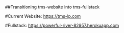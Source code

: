 ##Transitioning tms-website into tms-fullstack

#Current Website:
https://tms-lp.com

#Fullstack:
https://powerful-river-82957.herokuapp.com